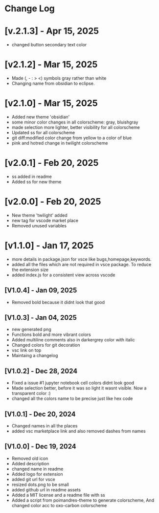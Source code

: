 # Change Log

# [v.2.1.3] - Apr 15, 2025

-   changed button secondary text color

# [v2.1.2] - Mar 15, 2025

-   Made (, - : > <) symbols gray rather than white
-   Changing name from obsidian to eclipse.

# [v2.1.0] - Mar 15, 2025

-   Added new theme 'obsidian'
-   some minor color changes in all colorscheme: gray, bluishgray
-   made selection more lighter, better visibility for all colorscheme
-   Updated ss for all colorscheme
-   git diff:modified color change from yellow to a color of blue
-   pink and hotred change in twilight colorscheme

# [v2.0.1] - Feb 20, 2025

-   ss added in readme
-   Added ss for new theme

# [v2.0.0] - Feb 20, 2025

-   New theme 'twilight' added
-   new tag for vscode market place
-   Removed unused variables

# [v1.1.0] - Jan 17, 2025

-   more details in package.json for vsce like bugs,homepage,keywords.
-   added all the files which are not required in vsce package. To reduce the extension size
-   added index.js for a consistent view across vscode

## [V1.0.4] - Jan 09, 2025

-   Removed bold because it didnt look that good

## [V1.0.3] - Jan 04, 2025

-   new generated png
-   Functions bold and more vibrant colors
-   Added multiline comments also in darkergrey color with italic
-   Changed colors for git decoration
-   vsc link on top
-   Maintaing a changelog

## [V1.0.2] - Dec 28, 2024

-   Fixed a issue #1 jupyter notebook cell colors didnt look good
-   Made selection better, before it was so light it wasnt visible. Now a transparent color :)
-   changed all the colors name to be precise just like hex code

## [V1.0.1] - Dec 20, 2024

-   Changed names in all the places
-   added vsc marketplace link and also removed dashes from names

## [V1.0.0] - Dec 19, 2024

-   Removed old icon
-   Added description
-   changed name in readme
-   Added logo for extension
-   added git url for vsce
-   resized dots.png to be small
-   added github url in readme assets
-   Added a MIT license and a readme file with ss
-   Added a script from poimandres-theme to generate colorscheme, And changed color acc to oxo-carbon colorscheme
